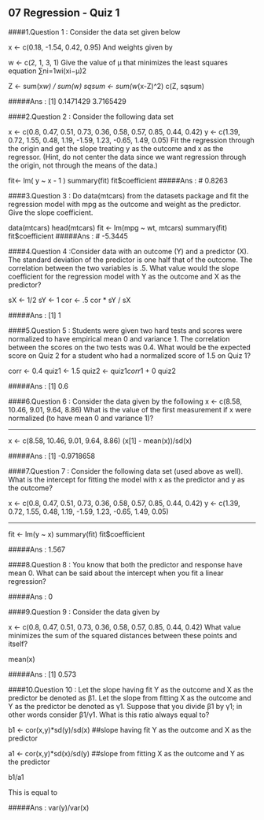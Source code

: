 ## 07 Regression - Quiz 1

####1.Question 1 : Consider the data set given below

x <- c(0.18, -1.54, 0.42, 0.95)
And weights given by

w <- c(2, 1, 3, 1)
Give the value of μ that minimizes the least squares equation ∑ni=1wi(xi−μ)2


Z <- sum(x*w) / sum(w)
sqsum <- sum(w*(x-Z)^2)
c(Z, sqsum)


#####Ans : [1] 0.1471429 3.7165429


####2.Question 2 : Consider the following data set

x <- c(0.8, 0.47, 0.51, 0.73, 0.36, 0.58, 0.57, 0.85, 0.44, 0.42)
y <- c(1.39, 0.72, 1.55, 0.48, 1.19, -1.59, 1.23, -0.65, 1.49, 0.05)
Fit the regression through the origin and get the slope treating y as the outcome and x as the regressor. 
(Hint, do not center the data since we want regression through the origin, not through the means of the data.)

fit<- lm( y ~ x - 1 )
summary(fit)
fit$coefficient
#####Ans :  # 0.8263


####3.Question 3 : Do data(mtcars) from the datasets package and fit the regression model 
with mpg as the outcome and weight as the predictor. Give the slope coefficient.

data(mtcars)
head(mtcars)
fit <- lm(mpg ~ wt, mtcars)
summary(fit) 
fit$coefficient
#####Ans :  # -5.3445

####4.Question 4 :Consider data with an outcome (Y) and a predictor (X). 
The standard deviation of the predictor is one half that of the outcome. The correlation between the two variables is .5. 
What value would the slope coefficient for the regression model with Y as the outcome and X as the predictor?

sX <- 1/2
sY <- 1
cor <- .5
cor * sY / sX

#####Ans : [1] 1

####5.Question 5 : Students were given two hard tests and scores were normalized to have empirical mean 0 and variance 1. 
The correlation between the scores on the two tests was 0.4. 
What would be the expected score on Quiz 2 for a student who had a normalized score of 1.5 on Quiz 1?

corr <- 0.4
quiz1 <- 1.5
quiz2 <- quiz1*corr*1 + 0
quiz2

#####Ans : [1] 0.6

####6.Question 6 : Consider the data given by the following
x <- c(8.58, 10.46, 9.01, 9.64, 8.86)
What is the value of the first measurement if x were normalized (to have mean 0 and variance 1)?
***********
x <- c(8.58, 10.46, 9.01, 9.64, 8.86)
(x[1] - mean(x))/sd(x)

#####Ans : [1] -0.9718658

####7.Question 7 : Consider the following data set (used above as well). What is the intercept for fitting the model with x as the predictor and y as the outcome?

x <- c(0.8, 0.47, 0.51, 0.73, 0.36, 0.58, 0.57, 0.85, 0.44, 0.42)
y <- c(1.39, 0.72, 1.55, 0.48, 1.19, -1.59, 1.23, -0.65, 1.49, 0.05)
***************************
fit <- lm(y ~ x)
summary(fit)
fit$coefficient

#####Ans : 1.567

####8.Question 8 : You know that both the predictor and response have mean 0. What can be said about the intercept when you fit a linear regression?

#####Ans : 0

####9.Question 9 : Consider the data given by

x <- c(0.8, 0.47, 0.51, 0.73, 0.36, 0.58, 0.57, 0.85, 0.44, 0.42)
What value minimizes the sum of the squared distances between these points and itself?

mean(x)

#####Ans : [1] 0.573

####10.Question 10 : Let the slope having fit Y as the outcome and X as the predictor be denoted as β1. Let the slope from fitting X as the outcome and Y as the predictor be denoted as γ1. Suppose that you divide β1 by γ1; in other words consider β1/γ1. What is this ratio always equal to?

b1 <- cor(x,y)*sd(y)/sd(x)  ##slope having fit Y as the outcome and X as the predictor

a1 <- cor(x,y)*sd(x)/sd(y)  ##slope from fitting X as the outcome and Y as the predictor

b1/a1

This is equal to 

#####Ans : var(y)/var(x)
